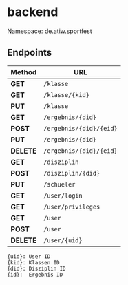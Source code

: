 # backend
Namespace: de.atiw.sportfest

## Endpoints

Method | URL
----------|------------------------
**GET**|`/klasse`
**GET**|`/klasse/{kid}`
**PUT**|`/klasse`
**GET**|`/ergebnis/{did}`
**POST**|`/ergebnis/{did}/{eid}`
**PUT**|`/ergebnis/{did}`
**DELETE**|`/ergebnis/{did}/{eid}`
**GET**|`/disziplin`
**POST**|`/disziplin/{did}`
**PUT**|`/schueler`
**GET**|`/user/login`
**GET**|`/user/privileges`
**GET**|`/user`
**POST**|`/user`
**DELETE**|`/user/{uid}`

`{uid}: User ID`    
`{kid}: Klassen ID`  
`{did}: Disziplin ID`  
`{id}:  Ergebnis ID`  


